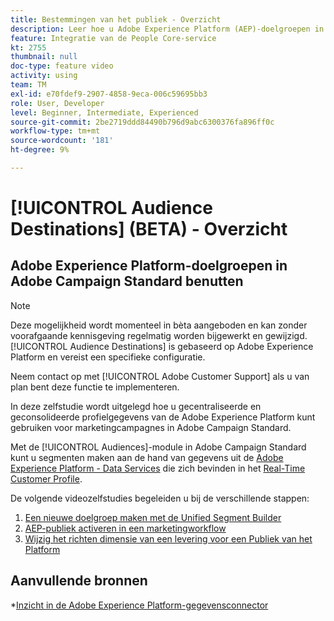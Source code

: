 ```yaml
---
title: Bestemmingen van het publiek - Overzicht
description: Leer hoe u Adobe Experience Platform (AEP)-doelgroepen in Adobe Campaign Standard (ACS) kunt gebruiken
feature: Integratie van de People Core-service
kt: 2755
thumbnail: null
doc-type: feature video
activity: using
team: TM
exl-id: e70fdef9-2907-4858-9eca-006c59695bb3
role: User, Developer
level: Beginner, Intermediate, Experienced
source-git-commit: 2be2719ddd84490b796d9abc6300376fa896ff0c
workflow-type: tm+mt
source-wordcount: '181'
ht-degree: 9%

---
```


# [!UICONTROL Audience Destinations] (BETA) - Overzicht

## Adobe Experience Platform-doelgroepen in Adobe Campaign Standard benutten

>[!NOTE]
>
>Deze mogelijkheid wordt momenteel in bèta aangeboden en kan zonder voorafgaande kennisgeving regelmatig worden bijgewerkt en gewijzigd. [!UICONTROL Audience Destinations] is gebaseerd op Adobe Experience Platform en vereist een specifieke configuratie.
>
>Neem contact op met [!UICONTROL Adobe Customer Support] als u van plan bent deze functie te implementeren.


In deze zelfstudie wordt uitgelegd hoe u gecentraliseerde en geconsolideerde profielgegevens van de Adobe Experience Platform kunt gebruiken voor marketingcampagnes in Adobe Campaign Standard.

Met de [!UICONTROL Audiences]-module in Adobe Campaign Standard kunt u segmenten maken aan de hand van gegevens uit de [Adobe Experience Platform - Data Services](https://www.adobe.io/apis/experienceplatform/home/services.html) die zich bevinden in het [Real-Time Customer Profile](https://docs.adobe.com/content/help/en/platform-learn/tutorials/profiles/understanding-the-real-time-customer-profile.html).

De volgende videozelfstudies begeleiden u bij de verschillende stappen:

1. [Een nieuwe doelgroep maken met de Unified Segment Builder](/help/profiles-and-audiences/audience-destinations/creating-audiences-using-segment-builder.md)
2. [AEP-publiek activeren in een marketingworkflow](/help/profiles-and-audiences/audience-destinations/activating-aep-audiences.md)
3. [Wijzig het richten dimensie van een levering voor een Publiek van het Platform](/help/profiles-and-audiences/audience-destinations/changing-targeting-dimension.md)

## Aanvullende bronnen

*[Inzicht in de Adobe Experience Platform-gegevensconnector](/help/administrating/adobe-experience-platform-data-connector/understanding-the-adobe-experience-platform-data-connector.md)
